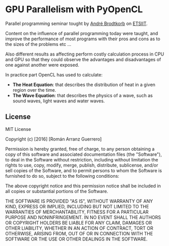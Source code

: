 GPU Parallelism with PyOpenCL
==============================

Parallel programming seminar tought by [André Brodtkorb](https://github.com/babrodtk) on [ETSIIT](http://etsiit.ugr.es).

Content on the influence of parallel programming today were taught, and improve the performance of most programs with their pros and cons as to the sizes of the problems etc ...

Also different results as affecting perform costly calculation process in CPU and GPU so that they could observe the advantages and disadvantages of one against another were exposed.

In practice part OpenCL has used to calculate:

- **The Heat Equation**: that describes the distribution of heat in a given region over the time.
- **The Wave Equation**: that describes the physics of a wave, such as sound waves, light waves and water waves.

## License
MIT License

Copyright (c) [2016] [Román Arranz Guerrero]

Permission is hereby granted, free of charge, to any person obtaining a copy
of this software and associated documentation files (the "Software"), to deal
in the Software without restriction, including without limitation the rights
to use, copy, modify, merge, publish, distribute, sublicense, and/or sell
copies of the Software, and to permit persons to whom the Software is
furnished to do so, subject to the following conditions:

The above copyright notice and this permission notice shall be included in all
copies or substantial portions of the Software.

THE SOFTWARE IS PROVIDED "AS IS", WITHOUT WARRANTY OF ANY KIND, EXPRESS OR
IMPLIED, INCLUDING BUT NOT LIMITED TO THE WARRANTIES OF MERCHANTABILITY,
FITNESS FOR A PARTICULAR PURPOSE AND NONINFRINGEMENT. IN NO EVENT SHALL THE
AUTHORS OR COPYRIGHT HOLDERS BE LIABLE FOR ANY CLAIM, DAMAGES OR OTHER
LIABILITY, WHETHER IN AN ACTION OF CONTRACT, TORT OR OTHERWISE, ARISING FROM,
OUT OF OR IN CONNECTION WITH THE SOFTWARE OR THE USE OR OTHER DEALINGS IN THE
SOFTWARE.
